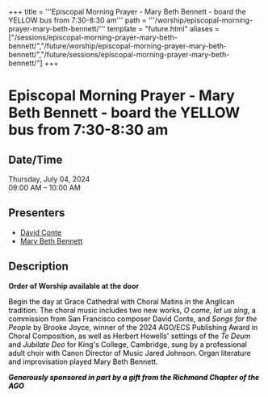 +++
title = '''Episcopal Morning Prayer - Mary Beth Bennett - board the YELLOW bus from 7:30-8:30 am'''
path = '''/worship/episcopal-morning-prayer-mary-beth-bennett/'''
template = "future.html"
aliases = ["/sessions/episcopal-morning-prayer-mary-beth-bennett/","/future/worship/episcopal-morning-prayer-mary-beth-bennett/","/future/sessions/episcopal-morning-prayer-mary-beth-bennett/"]
+++

<h1>Episcopal Morning Prayer - Mary Beth Bennett - board the YELLOW bus from 7:30-8:30 am</h1>

<h2>Date/Time</h2>
<p>Thursday, July 04, 2024<br>
09:00 AM – 10:00 AM</p>
<h2>Presenters</h2>
<ul>
<li><a href="/composers/david-conte/">David Conte</a></li>
<li><a href="/performers/mary-beth-bennett/">Mary Beth Bennett</a></li>
</ul>
<h2>Description</h2>

<div class="ag87-crtemvc-hsbk"><div class="css-vsf5of"><p class="carina-rte-public-DraftStyleDefault-block"><span style="font-weight: bold;">Order of Worship available at the door</span></p><p class="carina-rte-public-DraftStyleDefault-block"><span style="color: rgb(0,0,0);">Begin the day at Grace Cathedral with Choral Matins in the Anglican tradition. The choral music includes two new works, <span style="font-style: italic;">O come, let us sing</span>, a commission from San Francisco composer David Conte, and <span style="font-style: italic;">Songs for the People</span> by Brooke Joyce, winner of the 2024 AGO/ECS Publishing Award in Choral Composition, as well as Herbert Howells' settings of the <span style="font-style: italic;">Te Deum</span> and <span style="font-style: italic;">Jubilate Deo</span> for King's College, Cambridge, sung by a professional adult choir with Canon Director of Music Jared Johnson. Organ literature and improvisation played Mary Beth Bennett. </span></p><p class="carina-rte-public-DraftStyleDefault-block"><span style="color: rgb(0,0,0);"><span style="font-weight: bold;"><span style="font-style: italic;">Generously sponsored in part by a gift from the Richmond Chapter of the AGO</span></span></span></p></div></div>


